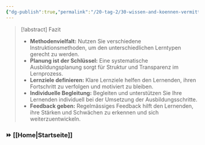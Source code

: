 ```yaml
---
{"dg-publish":true,"permalink":"/20-tag-2/30-wissen-and-koennen-vermitteln/04-fazit-wissen-and-koennen-vermitteln/"}
---
```


>[!abstract] Fazit
>* **Methodenvielfalt:**  Nutzen Sie verschiedene Instruktionsmethoden, um den unterschiedlichen Lerntypen gerecht zu werden.
>* **Planung ist der Schlüssel:**  Eine systematische Ausbildungsplanung sorgt für Struktur und Transparenz im Lernprozess.
>* **Lernziele definieren:** Klare Lernziele helfen den Lernenden, ihren Fortschritt zu verfolgen und motiviert zu bleiben.
>* **Individuelle Begleitung:**  Begleiten und unterstützen Sie Ihre Lernenden individuell bei der Umsetzung der Ausbildungsschritte.
>* **Feedback geben:**  Regelmässiges Feedback hilft den Lernenden, ihre Stärken und Schwächen zu erkennen und sich weiterzuentwickeln.


### ⏩ [[Home\|Startseite]]